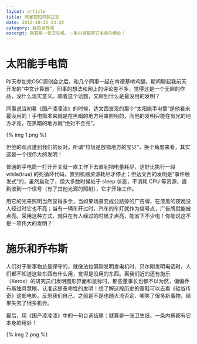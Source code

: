 ```yaml
---
layout: article
title: 燕雀安知鸿鹄之志
date: 2012-10-21 23:28
category: 我的世界观
excerpt: 就算是一张卫生纸、一条内裤都有它本身的用处！
---
```


# 太阳能手电筒

昨天参加完OSC源创会之后，和几个同事一起在肯德基啃鸡腿。期间聊起我前天开发的“中文计算器”，同事的想法和网上的评论差不多，觉得这是一个无聊的作品，没什么现实意义。顺着这个话题，又聊到什么是最没用的发明？

同事说当初看《国产凌凌漆》的时候，达文西发现的那个“太阳能手电筒”是他看来最没用的！手电筒本来就是在黑暗的地方用来照明的，而他的发明只能在有光的地方才亮，在黑暗的地方就“绝对不会亮”。

{% img 1.png %}

但他的观点遭到我们的反对。所谓“垃圾是放错地方的宝贝”，换个角度来看，其实这是一个很伟大的发明！

普通的手电筒一打开开关就一直工作下去直到把电量耗尽，这好比执行一段 while(true) 的死循环代码，直到机器资源耗尽才停止；但达文西的发明是“事件触发式”的，虽然启动了，但大多数时候处于 sleep 状态，不消耗 CPU 等资源，直到收到一个信号（有了其他光源的照射），它才开始工作。

用它的光来照明当然显得多余，当如果场景变成公路旁的广告牌，在漆黑的夜晚没人经过时它也不亮；当有一辆车开过时，汽车的车灯就作为信号点，广告牌就能被点亮。采用这种方式，就只在有人经过的时候才点亮，能省下不少电！你能说这不是一项伟大的发明？

# 施乐和乔布斯

人们对于新事物总是保守的，就像法拉第刚发明发电机时、贝尔刚发明电话时，人们都不知道这些东西有什么用，觉得是没用的东西。离我们近的还有施乐（Xerox）的研究员们发明图形界面和鼠标时，那些董事长也都不以为然，偏偏乔布斯独具慧眼，认准这是革命性的发明！想了解这段历史的童鞋可以去看《硅谷传奇》这部电影。反思我们自己，之前是不是也随大流否定、嘲笑了很多新事物，结果失去了很多机会。

最后，用《国产凌凌漆》中的一句台词结尾：就算是一张卫生纸、一条内裤都有它本身的用处！

{% img 2.png %}